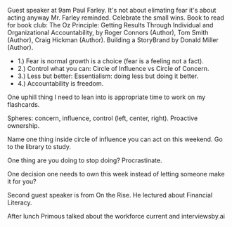 Guest speaker at 9am Paul Farley. It's not about elimating fear it's about acting anyway Mr. Farley reminded.
Celebrate the small wins.
Book to read for book club: The Oz Principle: Getting Results Through Individual and Organizational Accountability, by Roger Connors (Author), Tom Smith (Author), Craig Hickman (Author). Building a StoryBrand by Donald Miller (Author).

- 1.) Fear is normal growth is a choice (fear is a feeling not a fact).
- 2.) Control what you can: Circle of Influence vs Circle of Concern.
- 3.) Less but better: Essentialism: doing less but doing it better.
- 4.) Accountability is freedom. 

One uphill thing I need to lean into is appropriate time to work on my flashcards.

Spheres: concern, influence, control (left, center, right). Proactive ownership.

Name one thing inside circle of influence you can act on this weekend. Go to the library to study.

One thing are you doing to stop doing? Procrastinate.

One decision one needs to own this week instead of letting someone make it for you?

Second guest speaker is from On the Rise. He lectured about Financial Literacy.

After lunch Primous talked about the workforce current and interviewsby.ai
